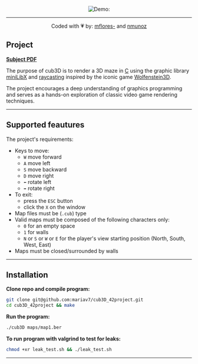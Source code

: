 <div align="center">

![Demo:](misc/demo.gif)

---
Coded with 💗 by: [mflores-](https://github.com/mariav7) and [nmunoz](https://github.com/nmunoz)

</div>

## Project

[**Subject PDF**](misc/en.subject.pdf)

The purpose of cub3D is to render a 3D maze in [C](https://en.cppreference.com/w/c/language) using the graphic library [miniLibX](https://github.com/42Paris/minilibx-linux) and [raycasting](https://en.wikipedia.org/wiki/Ray_casting) inspired by the iconic game [Wolfenstein3D](https://www.snokido.fr/jeu/wolfenstein-3d).

The project encourages a deep understanding of graphics programming and serves as a hands-on exploration of classic video game rendering techniques.

---

## Supported feautures

The project's requirements:
* Keys to move:
  * `W` move forward
  * `A` move left
  * `S` move backward
  * `D` move right
  * `⬅️` rotate left
  * `➡️` rotate right
* To exit:
  * press the `ESC` button
  * click the `X` on the window
* Map files must be (`.cub`) type
* Valid maps must be composed of the following characters only:
  * `0` for an empty space
  * `1` for walls
  * `N` or `S` or `W` or `E` for the player's view starting position (North, South, West, East)
* Maps must be closed/surrounded by walls

---

## Installation

**Clone repo and compile program:**
```bash
git clone git@github.com:mariav7/cub3D_42project.git
cd cub3D_42project && make
```

**Run the program:**
```bash
./cub3D maps/map1.ber
```

**To run program with valgrind to test for leaks:**
```bash
chmod +xr leak_test.sh && ./leak_test.sh
```

---